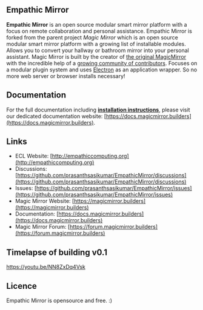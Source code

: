 ## Empathic Mirror

**Empathic Mirror** is an open source modular smart mirror platform with a focus on remote collaboration and personal assistance. Empathic Mirror is forked from the parent project *Magic Mirror* which is an open source modular smart mirror platform with a growing list of installable modules. Allows you to convert your hallway or bathroom mirror into your personal assistant. Magic Mirror is built by the creator of [the original MagicMirror](https://michaelteeuw.nl/tagged/magicmirror) with the incredible help of a [growing community of contributors](https://github.com/MichMich/MagicMirror/graphs/contributors). Focuses on a modular plugin system and uses [Electron](https://www.electronjs.org/) as an application wrapper. So no more web server or browser installs necessary!

## Documentation

For the full documentation including **[installation instructions](https://docs.magicmirror.builders/getting-started/installation.html)**, please visit our dedicated documentation website: [https://docs.magicmirror.builders](https://docs.magicmirror.builders).

## Links

- ECL Website: [http://empathiccomputing.org](http://empathiccomputing.org)
- Discussions: [https://github.com/prasanthsasikumar/EmpathicMirror/discussions](https://github.com/prasanthsasikumar/EmpathicMirror/discussions)
- Issues: [https://github.com/prasanthsasikumar/EmpathicMirror/issues](https://github.com/prasanthsasikumar/EmpathicMirror/issues)
- Magic Mirror Website: [https://magicmirror.builders](https://magicmirror.builders)
- Documentation: [https://docs.magicmirror.builders](https://docs.magicmirror.builders)
- Magic Mirror Forum: [https://forum.magicmirror.builders](https://forum.magicmirror.builders)

## Timelapse of building v0.1
https://youtu.be/NN8ZxDq4Vsk

## Licence
Empathic Mirror is opensource and free. :)

